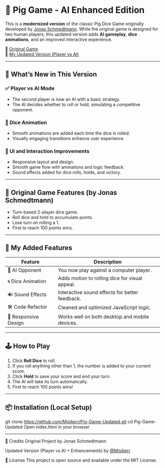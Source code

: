 # 🎲 Pig Game - AI Enhanced Edition

This is a **modernized version** of the classic Pig Dice Game originally developed by [Jonas Schmedtmann](https://github.com/jonasschmedtmann).
While the original game is designed for two human players,
this updated version adds **AI gameplay**, **dice animations**,
and an improved interactive experience.

🔗 [Original Game](https://pig-game-v2.netlify.app/)  
🔗 [My Updated Version (Player vs AI)](https://misikerr.github.io/Pig-Game-Updated/)

---

## 🚀 What’s New in This Version

### ✅ Player vs AI Mode
- The second player is now an AI with a basic strategy.
- The AI decides whether to roll or hold, simulating a competitive opponent.

### 🎲 Dice Animation
- Smooth animations are added each time the dice is rolled.
- Visually engaging transitions enhance user experience.

### 🎨 UI and Interaction Improvements
- Responsive layout and design.
- Smooth game flow with animations and logic feedback.
- Sound effects added for dice rolls, holds, and victory.

---

## 🧠 Original Game Features (by Jonas Schmedtmann)

- Turn-based 2-player dice game.
- Roll dice and hold to accumulate points.
- Lose turn on rolling a 1.
- First to reach 100 points wins.

---

## 🎯 My Added Features

| Feature               | Description                                         |
|----------------------|-----------------------------------------------------|
| 🤖 AI Opponent        | You now play against a computer player.             |
| 🌀 Dice Animation     | Adds motion to rolling dice for visual appeal.     |
| 🔊 Sound Effects      | Interactive sound effects for better feedback.     |
| 🛠️ Code Refactor      | Cleaned and optimized JavaScript logic.            |
| 📱 Responsive Design  | Works well on both desktop and mobile devices.     |

---

## 🕹️ How to Play

1. Click **Roll Dice** to roll.
2. If you roll anything other than 1, the number is added to your current score.
3. Click **Hold** to save your score and end your turn.
4. The AI will take its turn automatically.
5. First to reach 100 points wins!

---

## 📦 Installation (Local Setup)

git clone https://github.com/Misikerr/Pig-Game-Updated.git
cd Pig-Game-Updated
Open index.html in your browser

---
🙌 Credits
Original Project by Jonas Schmedtmann

Updated Version (Player vs AI + Enhancements) by [@Misikerr](https://github.com/misikerr)

📜 License
This project is open source and available under the MIT License.
